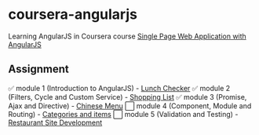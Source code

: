 # coursera-angularjs
Learning AngularJS in Coursera course
[Single Page Web Application with AngularJS](https://www.coursera.org/learn/single-page-web-apps-with-angularjs/)

## Assignment
✅ module 1 (Introduction to AngularJS) 
    - [Lunch Checker](kadphol.github.io/coursera-angularjs/assignment1/)
✅ module 2 (Filters, Cycle and Custom Service) 
    - [Shopping List](kadphol.github.io/coursera-angularjs/assignment2/)
✅ module 3 (Promise, Ajax and Directive) 
    - [Chinese Menu](kadphol.github.io/coursera-angularjs/assignment3/)
⬜️ module 4 (Component, Module and Routing) 
    - [Categories and items](kadphol.github.io/coursera-angularjs/assignment4/)
⬜️ module 5 (Validation and Testing) 
    - [Restaurant Site Development](kadphol.github.io/coursera-angularjs/assignment5/)
